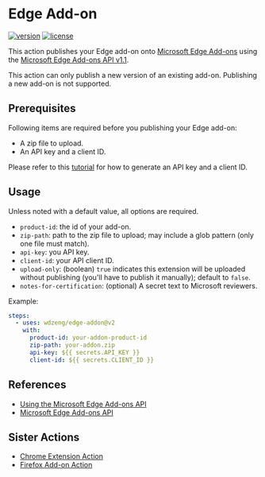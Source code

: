 # Edge Add-on

[![version](https://img.shields.io/github/v/release/wdzeng/edge-addon)](https://github.com/wdzeng/edge-addon/releases/latest)
[![license](https://img.shields.io/github/license/wdzeng/edge-addon?color=red)](https://github.com/wdzeng/edge-addon/blob/main/LICENSE)

This action publishes your Edge add-on onto [Microsoft Edge Add-ons](https://microsoftedge.microsoft.com/addons/Microsoft-Edge-Extensions-Home)
using the [Microsoft Edge Add-ons API v1.1](https://docs.microsoft.com/en-us/microsoft-edge/extensions-chromium/publish/api/using-addons-api).

This action can only publish a new version of an existing add-on. Publishing a new add-on is not
supported.

## Prerequisites

Following items are required before you publishing your Edge add-on:

- A zip file to upload.
- An API key and a client ID.

Please refer to this [tutorial](https://docs.microsoft.com/en-us/microsoft-edge/extensions-chromium/publish/api/using-addons-api#before-you-begin)
for how to generate an API key and a client ID.

## Usage

Unless noted with a default value, all options are required.

- `product-id`: the id of your add-on.
- `zip-path`: path to the zip file to upload; may include a glob pattern (only one file must match).
- `api-key`: you API key.
- `client-id`: your API client ID.
- `upload-only`: (boolean) `true` indicates this extension will be uploaded without publishing
  (you'll have to publish it manually); default to `false`.
- `notes-for-certification`: (optional) A secret text to Microsoft reviewers.

Example:

```yaml
steps:
  - uses: wdzeng/edge-addon@v2
    with:
      product-id: your-addon-product-id
      zip-path: your-addon.zip
      api-key: ${{ secrets.API_KEY }}
      client-id: ${{ secrets.CLIENT_ID }}
```

## References

- [Using the Microsoft Edge Add-ons API](https://docs.microsoft.com/en-us/microsoft-edge/extensions-chromium/publish/api/using-addons-api)
- [Microsoft Edge Add-ons API](https://docs.microsoft.com/en-us/microsoft-edge/extensions-chromium/publish/api/using-addons-api)

## Sister Actions

- [Chrome Extension Action](https://github.com/wdzeng/chrome-extension)
- [Firefox Add-on Action](https://github.com/wdzeng/firefox-addon)

